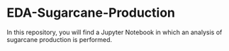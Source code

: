 # EDA-Sugarcane-Production
In this repository, you will find a Jupyter Notebook in which an analysis of sugarcane production is performed.
